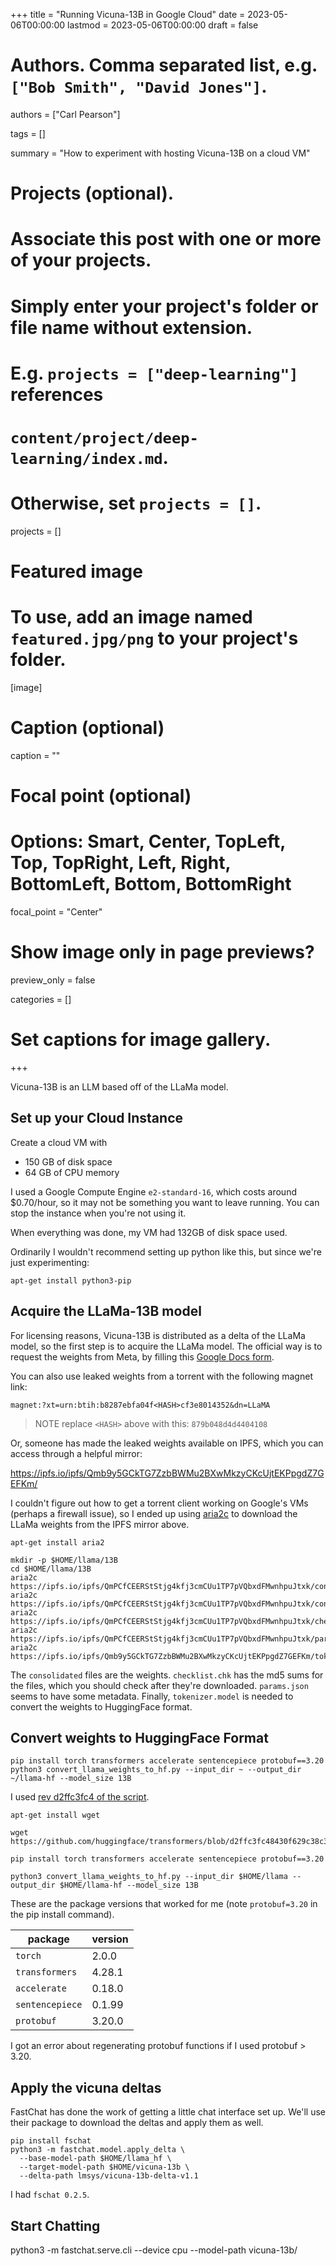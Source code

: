 +++
title = "Running Vicuna-13B in Google Cloud"
date = 2023-05-06T00:00:00
lastmod = 2023-05-06T00:00:00
draft = false

# Authors. Comma separated list, e.g. `["Bob Smith", "David Jones"]`.
authors = ["Carl Pearson"]

tags = []

summary = "How to experiment with hosting Vicuna-13B on a cloud VM"

# Projects (optional).
#   Associate this post with one or more of your projects.
#   Simply enter your project's folder or file name without extension.
#   E.g. `projects = ["deep-learning"]` references 
#   `content/project/deep-learning/index.md`.
#   Otherwise, set `projects = []`.
projects = []

# Featured image
# To use, add an image named `featured.jpg/png` to your project's folder. 
[image]
  # Caption (optional)
  caption = ""

  # Focal point (optional)
  # Options: Smart, Center, TopLeft, Top, TopRight, Left, Right, BottomLeft, Bottom, BottomRight
  focal_point = "Center"

  # Show image only in page previews?
  preview_only = false


categories = []

# Set captions for image gallery.

+++

Vicuna-13B is an LLM based off of the LLaMa model.

## Set up your Cloud Instance

Create a cloud VM with
* 150 GB of disk space
* 64 GB of CPU memory

I used a Google Compute Engine `e2-standard-16`, which costs around $0.70/hour, so it may not be something you want to leave running. You can stop the instance when you're not using it.

When everything was done, my VM had 132GB of disk space used.

Ordinarily I wouldn't recommend setting up python like this, but since we're just experimenting:

```
apt-get install python3-pip
```

## Acquire the LLaMa-13B model

For licensing reasons, Vicuna-13B is distributed as a delta of the LLaMa model, so the first step is to acquire the LLaMa model.
The official way is to request the weights from Meta, by filling this [Google Docs form](https://docs.google.com/forms/d/e/1FAIpQLSfqNECQnMkycAp2jP4Z9TFX0cGR4uf7b_fBxjY_OjhJILlKGA/viewform?usp=send_form).

You can also use leaked weights from a torrent with the following magnet link:

`magnet:?xt=urn:btih:b8287ebfa04f<HASH>cf3e8014352&dn=LLaMA`

> NOTE
> replace `<HASH>` above with this: `879b048d4d4404108`

Or, someone has made the leaked weights available on IPFS, which you can access through a helpful mirror:

https://ipfs.io/ipfs/Qmb9y5GCkTG7ZzbBWMu2BXwMkzyCKcUjtEKPpgdZ7GEFKm/

I couldn't figure out how to get a torrent client working on Google's VMs (perhaps a firewall issue), so I ended up using [aria2c]() to download the LLaMa weights from the IPFS mirror above.

```
apt-get install aria2

mkdir -p $HOME/llama/13B
cd $HOME/llama/13B
aria2c https://ipfs.io/ipfs/QmPCfCEERStStjg4kfj3cmCUu1TP7pVQbxdFMwnhpuJtxk/consolidated.00.pth
aria2c https://ipfs.io/ipfs/QmPCfCEERStStjg4kfj3cmCUu1TP7pVQbxdFMwnhpuJtxk/consolidated.01.pth
aria2c https://ipfs.io/ipfs/QmPCfCEERStStjg4kfj3cmCUu1TP7pVQbxdFMwnhpuJtxk/checklist.chk
aria2c https://ipfs.io/ipfs/QmPCfCEERStStjg4kfj3cmCUu1TP7pVQbxdFMwnhpuJtxk/params.json
aria2c https://ipfs.io/ipfs/Qmb9y5GCkTG7ZzbBWMu2BXwMkzyCKcUjtEKPpgdZ7GEFKm/tokenizer.model
```

The `consolidated` files are the weights.
`checklist.chk` has the md5 sums for the files, which you should check after they're downloaded.
`params.json` seems to have some metadata.
Finally, `tokenizer.model` is needed to convert the weights to HuggingFace format.

## Convert weights to HuggingFace Format

```
pip install torch transformers accelerate sentencepiece protobuf==3.20
python3 convert_llama_weights_to_hf.py --input_dir ~ --output_dir ~/llama-hf --model_size 13B
```

I used [rev d2ffc3fc4 of the script](https://github.com/huggingface/transformers/blob/d2ffc3fc48430f629c38c36fa8f308b045d1f715/src/transformers/models/llama/convert_llama_weights_to_hf.py).

```
apt-get install wget

wget https://github.com/huggingface/transformers/blob/d2ffc3fc48430f629c38c36fa8f308b045d1f715/src/transformers/models/llama/convert_llama_weights_to_hf.py

pip install torch transformers accelerate sentencepiece protobuf==3.20

python3 convert_llama_weights_to_hf.py --input_dir $HOME/llama --output_dir $HOME/llama-hf --model_size 13B
```

These are the package versions that worked for me (note `protobuf=3.20` in the pip install command).

| package        | version |
|----------------|---------|
|`torch`         | 2.0.0   |
|`transformers`  | 4.28.1  |
|`accelerate`    | 0.18.0  |
|`sentencepiece` | 0.1.99  |
|`protobuf`      | 3.20.0  |

I got an error about regenerating protobuf functions if I used protobuf > 3.20.

## Apply the vicuna deltas

FastChat has done the work of getting a little chat interface set up.
We'll use their package to download the deltas and apply them as well.

```
pip install fschat
python3 -m fastchat.model.apply_delta \
  --base-model-path $HOME/llama_hf \
  --target-model-path $HOME/vicuna-13b \
  --delta-path lmsys/vicuna-13b-delta-v1.1
```

I had `fschat 0.2.5`.

## Start Chatting

python3 -m fastchat.serve.cli --device cpu --model-path vicuna-13b/